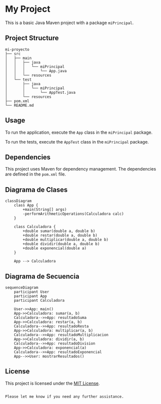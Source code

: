# My Project

This is a basic Java Maven project with a package `miPrincipal`.

## Project Structure

```
mi-proyecto
├── src
│   ├── main
│   │   ├── java
│   │   │   └── miPrincipal
│   │   │       └── App.java
│   │   └── resources
│   └── test
│       ├── java
│       │   └── miPrincipal
│       │       └── AppTest.java
│       └── resources
├── pom.xml
└── README.md
```

## Usage

To run the application, execute the `App` class in the `miPrincipal` package.

To run the tests, execute the `AppTest` class in the `miPrincipal` package.

## Dependencies

This project uses Maven for dependency management. The dependencies are defined in the `pom.xml` file.

## Diagrama de Clases

```mermaid
classDiagram
    class App {
        +main(String[] args)
        -performArithmeticOperations(Calculadora calc)
    }

    class Calculadora {
        +double sumar(double a, double b)
        +double restar(double a, double b)
        +double multiplicar(double a, double b)
        +double dividir(double a, double b)
        +double exponencial(double a)
    }

    App --> Calculadora
```

## Diagrama de Secuencia

```mermaid
sequenceDiagram
    participant User
    participant App
    participant Calculadora

    User->>App: main()
    App->>Calculadora: sumar(a, b)
    Calculadora-->>App: resultadoSuma
    App->>Calculadora: restar(a, b)
    Calculadora-->>App: resultadoResta
    App->>Calculadora: multiplicar(a, b)
    Calculadora-->>App: resultadoMultiplicacion
    App->>Calculadora: dividir(a, b)
    Calculadora-->>App: resultadoDivision
    App->>Calculadora: exponencial(a)
    Calculadora-->>App: resultadoExponencial
    App-->>User: mostrarResultados()

```
## License

This project is licensed under the [MIT License](LICENSE).
```

Please let me know if you need any further assistance.
